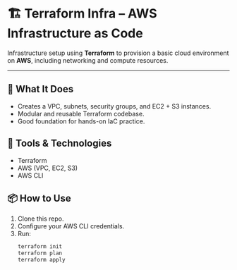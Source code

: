 # 🏗️ Terraform Infra – AWS Infrastructure as Code

Infrastructure setup using **Terraform** to provision a basic cloud environment on **AWS**, including networking and compute resources.

---

## 🚀 What It Does
- Creates a VPC, subnets, security groups, and EC2 + S3 instances.
- Modular and reusable Terraform codebase.
- Good foundation for hands-on IaC practice.

## 🧰 Tools & Technologies
- Terraform
- AWS (VPC, EC2, S3)
- AWS CLI

## 📦 How to Use
1. Clone this repo.
2. Configure your AWS CLI credentials.
3. Run:
   ```bash
   terraform init
   terraform plan
   terraform apply
